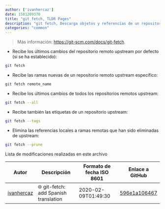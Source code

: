 ```yaml
---
author: ['ivanhercaz']
date: 1581209370
title: "git fetch, TLDR Pages"
description: "git fetch, Descarga objetos y referencias de un repositorio remoto."
categories: "common"
---
```

> Más información: <https://git-scm.com/docs/git-fetch>.

- Recibe los últimos cambios del repositorio remoto upstream por defecto (si se ha establecido):

```bash
git fetch
```

- Recibe las ramas nuevas de un repositorio remoto upstream específico:

```bash
git fetch remote_name
```

- Recibe los últimos cambios de todos los repositorios remotos upstream:

```bash
git fetch --all
```

- Recibe también las etiquetas de un repositorio upstream:

```bash
git fetch --tags
```

- Elimina las referencias locales a ramas remotas que han sido eliminadas de upstream:

```bash
git fetch --prune
```
Lista de modificaciones realizadas en este archivo


Autor | Descripción | Formato de fecha ISO 8601 | Enlace a GitHub
------|-----|-----|-----
[ivanhercaz](mailto:ivan@ivanhercaz.com) | :globe_with_meridians: git-fetch: add Spanish translation | 2020-02-09T01:49:30 | [596e1a106467](https://github.com/tldr-pages/tldr/commit/596e1a106467f4e6c3714e5fefe7276c82c9c086)

